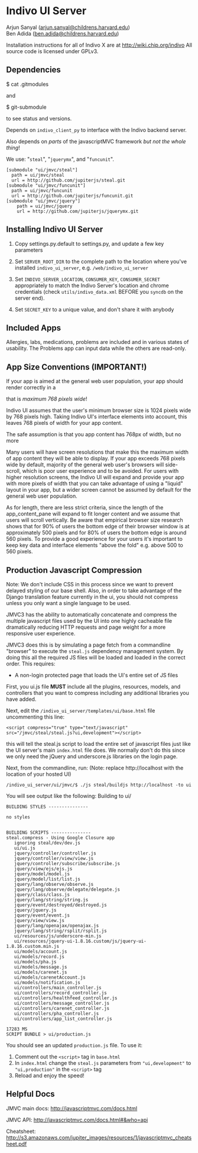 
Indivo UI Server
================

Arjun Sanyal (arjun.sanyal@childrens.harvard.edu)  
Ben Adida (ben.adida@childrens.harvard.edu)


Installation instructions for all of Indivo X are at <http://wiki.chip.org/indivo>
All source code is licensed under GPLv3.


Dependencies
------------

  $ cat .gitmodules

and

  $ git-submodule
  
to see status and versions.

Depends on `indivo_client_py` to interface with the Indivo backend server.

Also depends on _parts_ of the javascriptMVC framework _but not the whole thing_!

We use: "`steal`", "`jquerymx`", and "`funcunit`".

    [submodule "ui/jmvc/steal"]
      path = ui/jmvc/steal
      url = http://github.com/jupiterjs/steal.git
    [submodule "ui/jmvc/funcunit"]
      path = ui/jmvc/funcunit
      url = http://github.com/jupiterjs/funcunit.git
    [submodule "ui/jmvc/jquery"]
        path = ui/jmvc/jquery
        url = http://github.com/jupiterjs/jquerymx.git


Installing Indivo UI Server
---------------------------

1. Copy settings.py.default to settings.py, and update a few key parameters

2. Set `SERVER_ROOT_DIR` to the complete path to the location where you've
installed `indivo_ui_server`, e.g. `/web/indivo_ui_server`

3. Set `INDIVO_SERVER_LOCATION`, `CONSUMER_KEY`, `CONSUMER_SECRET` appropriately to
match the Indivo Server's location and chrome credentials (check
`utils/indivo_data.xml` BEFORE you `syncdb` on the server end).

4. Set `SECRET_KEY` to a unique value, and don't share it with anybody



Included Apps
-------------

Allergies, labs, medications, problems are included and in various
states of usability. The Problems app can input data while the
others are read-only.


App Size Conventions (IMPORTANT!)
---------------------------------

If your app is aimed at the general web user population, your app should render
correctly in a <DIV> that is _maximum 768 pixels wide_!

Indivo UI assumes that the user's minimum browser size is 1024 pixels wide by
768 pixels high. Taking Indivo UI's interface elements into account, this leaves
768 pixels of width for your app content.

The safe assumption is that you app content has 768px of width, but no more

Many users will have screen resolutions that make this the maximum width of app
content they will be able to display. If your app exceeds 768 pixels wide by
default, majority of the general web user's browsers will side-scroll, which is
poor user experience and to be avoided. For users with higher resolution
screens, the Indivo UI will expand and provide your app with more pixels of
width that you can take advantage of using a "liquid" layout in your app, but a
wider screen cannot be assumed by default for the general web user population.

As for length, there are less strict criteria, since the length of the
app_content_pane will expand to fit longer content and we assume that users will
scroll vertically. Be aware that empirical browser size research shows that for
90% of users the bottom edge of their browser window is at approximately 500
pixels and for 80% of users the bottom edge is around 560 pixels. To provide a
good experience for your users it's important to keep key data and interface
elements "above the fold" e.g. above 500 to 560 pixels.


Production Javascript Compression
----------------------------------

Note: We don't include CSS in this process since we want to prevent delayed 
styling of our base shell. Also, in order to take advantage of the Django 
translation feature currently in the ui, you should not compress unless you 
only want a single language to be used. 

JMVC3 has the ability to automatically concatenate and compress the
multiple javascript files used by the UI into one highly cacheable
file dramatically reducing HTTP requests and page weight for a more
responsive user experience.

JMVC3 does this is by simulating a page fetch from a commandline
"browser" to execute the `steal.js` dependency management system.
By doing this all the required JS files will be loaded and loaded
in the correct order. This requires:

- A non-login protected page that loads the UI's entire set of JS files

First, you ui.js file **MUST** include all the plugins, resources,
models, and controllers that you want to compress including any
additional libraries you have added.

Next, edit the `/indivo_ui_server/templates/ui/base.html` file uncommenting this line:

    <script compress="true" type="text/javascript" src="/jmvc/steal/steal.js?ui,development"></script>

this will tell the steal.js script to load the entire set of
javascript files just like the UI server's main `index.html` file
does. We normally don't do this since we only need the jQuery and
underscore.js libraries on the login page.

Next, from the commandline, run: (Note: replace http://localhost with the location of your hosted UI)

    /indivo_ui_server/ui/jmvc/$ ./js steal/buildjs http://localhost -to ui

You will see output like the following:
	Building to ui/
	
	BUILDING STYLES --------------- 
	
	no styles
	
	
	BUILDING SCRIPTS --------------- 
	steal.compress - Using Google Closure app
	   ignoring steal/dev/dev.js
	   ui/ui.js
	   jquery/controller/controller.js
	   jquery/controller/view/view.js
	   jquery/controller/subscribe/subscribe.js
	   jquery/view/ejs/ejs.js
	   jquery/model/model.js
	   jquery/model/list/list.js
	   jquery/lang/observe/observe.js
	   jquery/lang/observe/delegate/delegate.js
	   jquery/class/class.js
	   jquery/lang/string/string.js
	   jquery/event/destroyed/destroyed.js
	   jquery/jquery.js
	   jquery/event/event.js
	   jquery/view/view.js
	   jquery/lang/openajax/openajax.js
	   jquery/lang/string/rsplit/rsplit.js
	   ui/resources/js/underscore-min.js
	   ui/resources/jquery-ui-1.8.16.custom/js/jquery-ui-1.8.16.custom.min.js
	   ui/models/account.js
	   ui/models/record.js
	   ui/models/pha.js
	   ui/models/message.js
	   ui/models/carenet.js
	   ui/models/carenetAccount.js
	   ui/models/notification.js
	   ui/controllers/main_controller.js
	   ui/controllers/record_controller.js
	   ui/controllers/healthfeed_controller.js
	   ui/controllers/message_controller.js
	   ui/controllers/carenet_controller.js
	   ui/controllers/pha_controller.js
	   ui/controllers/app_list_controller.js
	
	17283 MS
	SCRIPT BUNDLE > ui/production.js


You should see an updated `production.js` file. To use it:

1. Comment out the `<script>` tag in `base.html`                      
2. In `index.html` change the `steal.js` parameters from `"ui,development"` to `"ui,production"` in the `<script>` tag
3. Reload and enjoy the speed!


Helpful Docs
------------

JMVC main docs: <http://javascriptmvc.com/docs.html>

JMVC API: <http://javascriptmvc.com/docs.html#&who=api>

Cheatsheet: <http://s3.amazonaws.com/jupiter_images/resources/1/javascriptmvc_cheatsheet.pdf>


